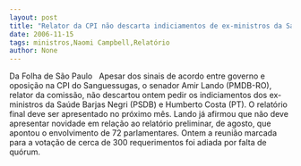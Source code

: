 ```yaml
---
layout: post
title: "Relator da CPI não descarta indiciamentos de ex-ministros da Saúde"
date: 2006-11-15
tags: ministros,Naomi Campbell,Relatório
author: None
---
```


Da Folha de São Paulo
&nbsp;
Apesar dos sinais de acordo entre governo e oposição na CPI do Sanguessugas, o senador Amir Lando (PMDB-RO), relator da comissão, não descartou ontem pedir os indiciamentos dos ex-ministros da Saúde Barjas Negri (PSDB) e Humberto Costa (PT).
O relatório final deve ser apresentado no próximo mês. Lando já afirmou que não deve apresentar novidade em relação ao relatório preliminar, de agosto, que apontou o envolvimento de 72 parlamentares.
Ontem a reunião marcada para a votação de cerca de 300 requerimentos foi adiada por falta de quórum. 